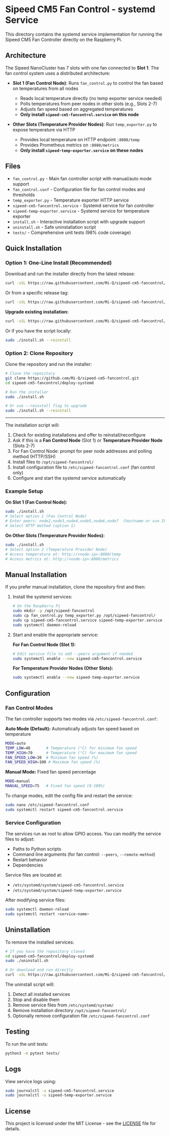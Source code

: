 # Sipeed CM5 Fan Control - systemd Service

This directory contains the systemd service implementation for running the Sipeed CM5 Fan Controller directly on the Raspberry Pi.

## Architecture

The Sipeed NanoCluster has 7 slots with one fan connected to **Slot 1**. The fan control system uses a distributed architecture:

- **Slot 1 (Fan Control Node)**: Runs `fan_control.py` to control the fan based on temperatures from all nodes
  - Reads local temperature directly (no temp exporter service needed)
  - Polls temperatures from peer nodes in other slots (e.g., Slots 2-7)
  - Adjusts fan speed based on aggregated temperatures
  - **Only install `sipeed-cm5-fancontrol.service` on this node**
  
- **Other Slots (Temperature Provider Nodes)**: Run `temp_exporter.py` to expose temperature via HTTP
  - Provides local temperature on HTTP endpoint `:8080/temp`
  - Provides Prometheus metrics on `:8080/metrics`
  - **Only install `sipeed-temp-exporter.service` on these nodes**

## Files
- `fan_control.py` - Main fan controller script with manual/auto mode support
- `fan_control.conf` - Configuration file for fan control modes and thresholds
- `temp_exporter.py` - Temperature exporter HTTP service
- `sipeed-cm5-fancontrol.service` - Systemd service for fan controller
- `sipeed-temp-exporter.service` - Systemd service for temperature exporter
- `install.sh` - Interactive installation script with upgrade support
- `uninstall.sh` - Safe uninstallation script
- `tests/` - Comprehensive unit tests (98% code coverage)

## Quick Installation

### Option 1: One-Line Install (Recommended)

Download and run the installer directly from the latest release:

```bash
curl -sSL https://raw.githubusercontent.com/Mi-Q/sipeed-cm5-fancontrol/main/deploy-systemd/install.sh | sudo bash
```

Or from a specific release tag:

```bash
curl -sSL https://raw.githubusercontent.com/Mi-Q/sipeed-cm5-fancontrol/v1.0.0/deploy-systemd/install.sh | sudo bash
```

**Upgrade existing installation:**

```bash
curl -sSL https://raw.githubusercontent.com/Mi-Q/sipeed-cm5-fancontrol/main/deploy-systemd/install.sh | sudo bash -s -- --reinstall
```

Or if you have the script locally:

```bash
sudo ./install.sh --reinstall
```

### Option 2: Clone Repository

Clone the repository and run the installer:

```bash
# Clone the repository
git clone https://github.com/Mi-Q/sipeed-cm5-fancontrol.git
cd sipeed-cm5-fancontrol/deploy-systemd

# Run the installer
sudo ./install.sh

# Or use --reinstall flag to upgrade
sudo ./install.sh --reinstall
```

---

The installation script will:
1. Check for existing installations and offer to reinstall/reconfigure
2. Ask if this is a **Fan Control Node** (Slot 1) or **Temperature Provider Node** (Slots 2-7)
3. For Fan Control Node: prompt for peer node addresses and polling method (HTTP/SSH)
4. Install files to `/opt/sipeed-fancontrol/`
5. Install configuration file to `/etc/sipeed-fancontrol.conf` (fan control only)
6. Configure and start the systemd service automatically

### Example Setup

**On Slot 1 (Fan Control Node):**
```bash
sudo ./install.sh
# Select option 1 (Fan Control Node)
# Enter peers: node2,node3,node4,node5,node6,node7  (hostname or use IPs: 192.168.1.102,192.168.1.103,...)
# Select HTTP method (option 1)
```

**On Other Slots (Temperature Provider Nodes):**
```bash
sudo ./install.sh
# Select option 2 (Temperature Provider Node)
# Access temperature at: http://<node-ip>:8080/temp
# Access metrics at: http://<node-ip>:8080/metrics
```

## Manual Installation

If you prefer manual installation, clone the repository first and then:

1. Install the systemd services:
   ```bash
   # On the Raspberry Pi
   sudo mkdir -p /opt/sipeed-fancontrol
   sudo cp fan_control.py temp_exporter.py /opt/sipeed-fancontrol/
   sudo cp sipeed-cm5-fancontrol.service sipeed-temp-exporter.service /etc/systemd/system/
   sudo systemctl daemon-reload
   ```

2. Start and enable the appropriate service:
   
   **For Fan Control Node (Slot 1):**
   ```bash
   # Edit service file to add --peers argument if needed
   sudo systemctl enable --now sipeed-cm5-fancontrol.service
   ```
   
   **For Temperature Provider Nodes (Other Slots):**
   ```bash
   sudo systemctl enable --now sipeed-temp-exporter.service
   ```

## Configuration

### Fan Control Modes

The fan controller supports two modes via `/etc/sipeed-fancontrol.conf`:

**Auto Mode (Default):** Automatically adjusts fan speed based on temperature
```bash
MODE=auto
TEMP_LOW=40       # Temperature (°C) for minimum fan speed
TEMP_HIGH=70      # Temperature (°C) for maximum fan speed
FAN_SPEED_LOW=30  # Minimum fan speed (%)
FAN_SPEED_HIGH=100 # Maximum fan speed (%)
```

**Manual Mode:** Fixed fan speed percentage
```bash
MODE=manual
MANUAL_SPEED=75   # Fixed fan speed (0-100%)
```

To change modes, edit the config file and restart the service:
```bash
sudo nano /etc/sipeed-fancontrol.conf
sudo systemctl restart sipeed-cm5-fancontrol.service
```

### Service Configuration

The services run as root to allow GPIO access. You can modify the service files to adjust:
- Paths to Python scripts
- Command line arguments (for fan control: `--peers`, `--remote-method`)
- Restart behavior
- Dependencies

Service files are located at:
- `/etc/systemd/system/sipeed-cm5-fancontrol.service`
- `/etc/systemd/system/sipeed-temp-exporter.service`

After modifying service files:
```bash
sudo systemctl daemon-reload
sudo systemctl restart <service-name>
```

## Uninstallation

To remove the installed services:

```bash
# If you have the repository cloned
cd sipeed-cm5-fancontrol/deploy-systemd
sudo ./uninstall.sh

# Or download and run directly
curl -sSL https://raw.githubusercontent.com/Mi-Q/sipeed-cm5-fancontrol/main/deploy-systemd/uninstall.sh | sudo bash
```

The uninstall script will:
1. Detect all installed services
2. Stop and disable them
3. Remove service files from `/etc/systemd/system/`
4. Remove installation directory `/opt/sipeed-fancontrol/`
5. Optionally remove configuration file `/etc/sipeed-fancontrol.conf`

## Testing

To run the unit tests:
```bash
python3 -m pytest tests/
```

## Logs

View service logs using:
```bash
sudo journalctl -u sipeed-cm5-fancontrol.service
sudo journalctl -u sipeed-temp-exporter.service
```

## License

This project is licensed under the MIT License - see the [LICENSE](../LICENSE) file for details.